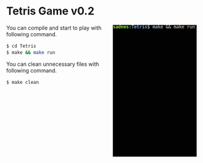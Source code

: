 # Tetris Game v0.2

<img align="right" src="tetris-v0.2.gif">

 You can compile and start to play with following command.
```sh
$ cd Tetris
$ make && make run
```
 You can clean unnecessary files with following command.
```sh
$ make clean
```